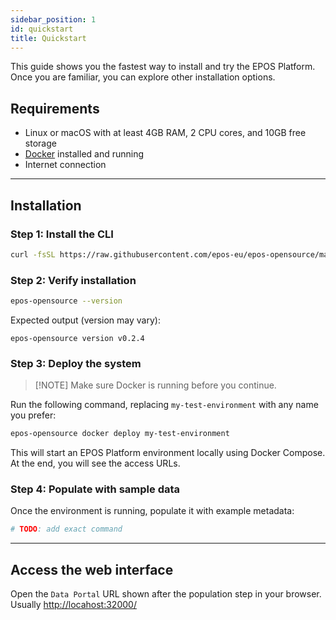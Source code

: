 ```yaml
---
sidebar_position: 1
id: quickstart
title: Quickstart
---
```


This guide shows you the fastest way to install and try the EPOS Platform. Once you are familiar, you can explore other installation options.

## Requirements

- Linux or macOS with at least 4GB RAM, 2 CPU cores, and 10GB free storage
- [Docker](https://docs.docker.com/get-started/get-docker/) installed and running
- Internet connection

---

## Installation

### Step 1: Install the CLI

```bash
curl -fsSL https://raw.githubusercontent.com/epos-eu/epos-opensource/main/install.sh | bash
```

### Step 2: Verify installation

```bash
epos-opensource --version
```

Expected output (version may vary):

```text
epos-opensource version v0.2.4
```

### Step 3: Deploy the system

> \[!NOTE]
> Make sure Docker is running before you continue.

Run the following command, replacing `my-test-environment` with any name you prefer:

```bash
epos-opensource docker deploy my-test-environment
```

This will start an EPOS Platform environment locally using Docker Compose. At the end, you will see the access URLs.

### Step 4: Populate with sample data

Once the environment is running, populate it with example metadata:

```bash
# TODO: add exact command
```

---

## Access the web interface

Open the `Data Portal` URL shown after the population step in your browser. Usually [http://locahost:32000/](http://locahost:32000/)
